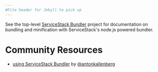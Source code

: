 ```yaml
---
#File header for Jekyll to pick up 
---
```

See the top-level [ServiceStack Bundler](https://github.com/ServiceStack/Bundler) project for documentation on bundling and minification with ServiceStack's node.js powered bundler.


# Community Resources

  - [using ServiceStack Bundler](http://antonkallenberg.com/2012/07/26/using-servicestack-bundler/) by [@antonkallenberg](https://twitter.com/antonkallenberg)
